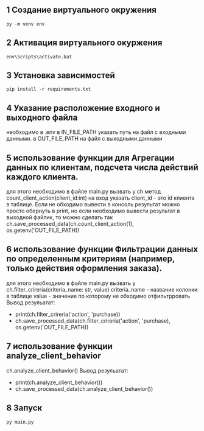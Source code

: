 ## 1 Создание виртуального окружения
<code>py -m venv env</code>
## 2 Активация виртуального окуржения
<code>env\Scripts\activate.bat</code>
## 3 Установка зависимостей
<code>pip install -r requirements.txt</code>
## 4 Указание расположение входного и выходного файла
необходимо в .env в  IN_FILE_PATH указать путь на файл с входными данными. в OUT_FILE_PATH на файл с выходными данными
## 5 использование функции для Агрегации данных по клиентам, подсчета числа действий каждого клиента.
для этого необходимо в файле main.py вызвать у ch метод count_client_action(client_id:int) на вход указать client_id - это id клиента в таблице.
Если не обходимо вывести в консоль результат можно просто обернуть в print, но если необходимо вывести результат в выходной файлик,
то можно сделать так ch.save_processed_data(ch.count_client_action(1), os.getenv('OUT_FILE_PATH))
## 6 использование функции Фильтрации данных по определенным критериям (например, только действия оформления заказа).
для этого необходимо в файле main.py вызвать у ch.filter_crireria(criteria_name: str, value)
criteria_name - название колонки в таблице
value - значение по которому не обходимо отфильтрровать
Вывод резульатат:
- print(ch.filter_crireria('action', 'purchase))
- ch.save_processed_data(ch.filter_crireria('action', 'purchase), os.getenv('OUT_FILE_PATH))
## 7 использование функции analyze_client_behavior
ch.analyze_client_behavior()
Вывод резульатат:
- print(ch.analyze_client_behavior())
- ch.save_processed_data(ch.analyze_client_behavior())

## 8 Запуск
<code>py main.py</code>

